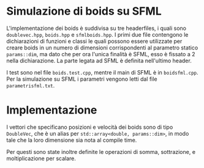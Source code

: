 # Simulazione di boids su SFML
L'implementazione dei boids è suddivisa su tre headerfiles, i quali sono `doublevec.hpp`, `boids.hpp` e `sfmlboids.hpp`.
I primi due file contengono le dichiarazioni di funzioni e classi le quali possono essere utilizzate per creare boids in un numero di dimensioni corrispondenti al parametro statico `params::dim`, ma dato che per ora l'unica finalità è SFML, esso è fissato a 2 nella dichiarazione. La parte legata ad SFML è definita nell'ultimo header.

I test sono nel file `boids.test.cpp`, mentre il main di SFML è in `boidsfml.cpp`. Per la simulazione su SFML i parametri vengono letti dal file `parametrisfml.txt`. 

# Implementazione 

I vettori che specificano posizioni e velocità dei boids sono di tipo `DoubleVec`, che è un alias per `std::array<double, params::dim>`, in modo tale che la loro dimensione sia nota al compile time.

Per questi sono state inoltre definite le operazioni di somma, sottrazione, e moltiplicazione per scalare.





